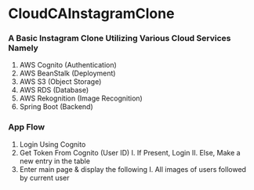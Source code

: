# CloudCAInstagramClone

### A Basic Instagram Clone Utilizing Various Cloud Services Namely

1. AWS Cognito (Authentication)
2. AWS BeanStalk (Deployment)
3. AWS S3 (Object Storage)
4. AWS RDS (Database)
5. AWS Rekognition (Image Recognition)
6. Spring Boot (Backend)

### App Flow

1. Login Using Cognito
2. Get Token From Cognito (User ID)
   I.  If Present, Login
   II. Else, Make a new entry in the table
3. Enter main page & display the following 
   I. All images of users followed by current user
